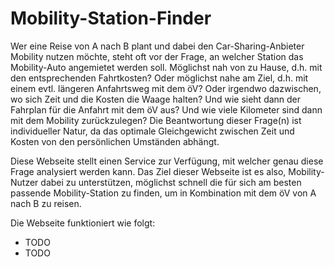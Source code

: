 # Mobility-Station-Finder

Wer eine Reise von A nach B plant und dabei den Car-Sharing-Anbieter Mobility nutzen möchte, steht oft vor der Frage, an welcher Station das Mobility-Auto angemietet werden soll. Möglichst nah von zu Hause, d.h. mit den entsprechenden Fahrtkosten? Oder möglichst nahe am Ziel, d.h. mit einem evtl. längeren Anfahrtsweg mit dem öV? Oder irgendwo dazwischen, wo sich Zeit und die Kosten die Waage halten? Und wie sieht dann der Fahrplan für die Anfahrt mit dem öV aus? Und wie viele Kilometer sind dann mit dem Mobility zurückzulegen? Die Beantwortung dieser Frage(n) ist individueller Natur, da das optimale Gleichgewicht zwischen Zeit und Kosten von den persönlichen Umständen abhängt.

Diese Webseite stellt einen Service zur Verfügung, mit welcher genau diese Frage analysiert werden kann. Das Ziel dieser Webseite ist es also, Mobility-Nutzer dabei zu unterstützen, möglichst schnell die für sich am besten passende Mobility-Station zu finden, um in Kombination mit dem öV von A nach B zu reisen.

Die Webseite funktioniert wie folgt:
- TODO
- TODO

